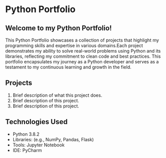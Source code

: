 # Python Portfolio

## Welcome to my Python Portfolio!
This Python Portfolio showcases a collection of projects that highlight my programming skills and expertise in various domains.Each project demonstrates my ability to solve real-world problems using Python and its libraries, reflecting my commitment to clean code and best practices. This portfolio encapsulates my journey as a Python developer and serves as a testament to my continuous learning and growth in the field.

## Projects
1. Brief description of what this project does.
2. Brief description of this project.
3. Brief description of this project.

## Technologies Used
* Python 3.8.2
* Libraries: (e.g., NumPy, Pandas, Flask)
* Tools: Jupyter Notebook
* IDE: PyCharm
